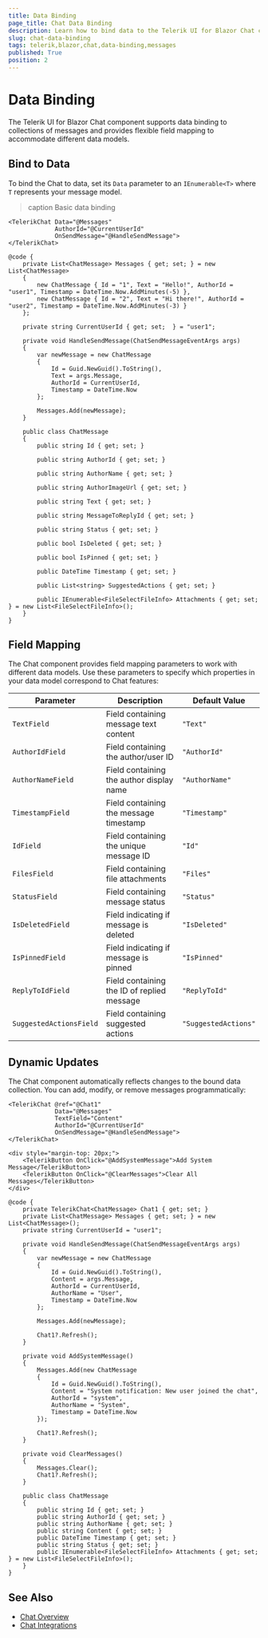 ```yaml
---
title: Data Binding
page_title: Chat Data Binding
description: Learn how to bind data to the Telerik UI for Blazor Chat component, including message models and dynamic updates.
slug: chat-data-binding
tags: telerik,blazor,chat,data-binding,messages
published: True
position: 2
---
```


# Data Binding

The Telerik UI for Blazor Chat component supports data binding to collections of messages and provides flexible field mapping to accommodate different data models.

## Bind to Data

To bind the Chat to data, set its `Data` parameter to an `IEnumerable<T>` where `T` represents your message model.

>caption Basic data binding

````Razor
<TelerikChat Data="@Messages"
             AuthorId="@CurrentUserId"
             OnSendMessage="@HandleSendMessage">
</TelerikChat>

@code {
    private List<ChatMessage> Messages { get; set; } = new List<ChatMessage>
    {
        new ChatMessage { Id = "1", Text = "Hello!", AuthorId = "user1", Timestamp = DateTime.Now.AddMinutes(-5) },
        new ChatMessage { Id = "2", Text = "Hi there!", AuthorId = "user2", Timestamp = DateTime.Now.AddMinutes(-3) }
    };
    
    private string CurrentUserId { get; set;  } = "user1";

    private void HandleSendMessage(ChatSendMessageEventArgs args)
    {
        var newMessage = new ChatMessage
        {
            Id = Guid.NewGuid().ToString(),
            Text = args.Message,
            AuthorId = CurrentUserId,
            Timestamp = DateTime.Now
        };
        
        Messages.Add(newMessage);
    }

    public class ChatMessage
    {
        public string Id { get; set; }

        public string AuthorId { get; set; }

        public string AuthorName { get; set; }

        public string AuthorImageUrl { get; set; }

        public string Text { get; set; }

        public string MessageToReplyId { get; set; }

        public string Status { get; set; }

        public bool IsDeleted { get; set; }

        public bool IsPinned { get; set; }

        public DateTime Timestamp { get; set; }

        public List<string> SuggestedActions { get; set; }

        public IEnumerable<FileSelectFileInfo> Attachments { get; set; } = new List<FileSelectFileInfo>();
    }
}
````

## Field Mapping

The Chat component provides field mapping parameters to work with different data models. Use these parameters to specify which properties in your data model correspond to Chat features:

| Parameter | Description | Default Value |
|-----------|-------------|---------------|
| `TextField` | Field containing message text content | `"Text"` |
| `AuthorIdField` | Field containing the author/user ID | `"AuthorId"` |
| `AuthorNameField` | Field containing the author display name | `"AuthorName"` |
| `TimestampField` | Field containing the message timestamp | `"Timestamp"` |
| `IdField` | Field containing the unique message ID | `"Id"` |
| `FilesField` | Field containing file attachments | `"Files"` |
| `StatusField` | Field containing message status | `"Status"` |
| `IsDeletedField` | Field indicating if message is deleted | `"IsDeleted"` |
| `IsPinnedField` | Field indicating if message is pinned | `"IsPinned"` |
| `ReplyToIdField` | Field containing the ID of replied message | `"ReplyToId"` |
| `SuggestedActionsField` | Field containing suggested actions | `"SuggestedActions"` |

## Dynamic Updates

The Chat component automatically reflects changes to the bound data collection. You can add, modify, or remove messages programmatically:

````Razor
<TelerikChat @ref="@Chat1"
             Data="@Messages"
             TextField="Content"
             AuthorId="@CurrentUserId"
             OnSendMessage="@HandleSendMessage">
</TelerikChat>

<div style="margin-top: 20px;">
    <TelerikButton OnClick="@AddSystemMessage">Add System Message</TelerikButton>
    <TelerikButton OnClick="@ClearMessages">Clear All Messages</TelerikButton>
</div>

@code {
    private TelerikChat<ChatMessage> Chat1 { get; set; }
    private List<ChatMessage> Messages { get; set; } = new List<ChatMessage>();
    private string CurrentUserId = "user1";

    private void HandleSendMessage(ChatSendMessageEventArgs args)
    {
        var newMessage = new ChatMessage
        {
            Id = Guid.NewGuid().ToString(),
            Content = args.Message,
            AuthorId = CurrentUserId,
            AuthorName = "User",
            Timestamp = DateTime.Now
        };

        Messages.Add(newMessage);

        Chat1?.Refresh();
    }

    private void AddSystemMessage()
    {
        Messages.Add(new ChatMessage
        {
            Id = Guid.NewGuid().ToString(),
            Content = "System notification: New user joined the chat",
            AuthorId = "system",
            AuthorName = "System",
            Timestamp = DateTime.Now
        });

        Chat1?.Refresh();
    }

    private void ClearMessages()
    {
        Messages.Clear();
        Chat1?.Refresh();
    }

    public class ChatMessage
    {
        public string Id { get; set; }
        public string AuthorId { get; set; }
        public string AuthorName { get; set; }
        public string Content { get; set; }
        public DateTime Timestamp { get; set; }
        public string Status { get; set; }
        public IEnumerable<FileSelectFileInfo> Attachments { get; set; } = new List<FileSelectFileInfo>();
    }
}
````

## See Also

* [Chat Overview](slug:chat-overview)
* [Chat Integrations](slug:chat-integrations)
